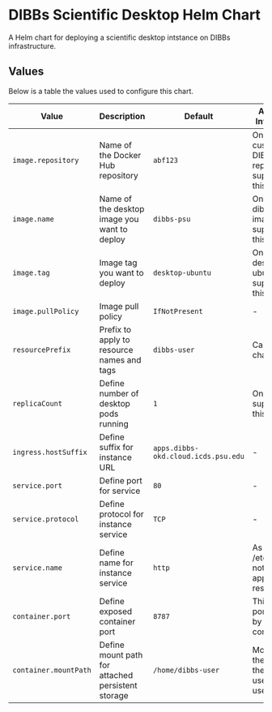 # DIBBs Scientific Desktop Helm Chart
A Helm chart for deploying a scientific desktop intstance on DIBBs infrastructure.

## Values
Below is a table the values used to configure this chart.

| Value | Description | Default | Additional Information |
| ----- | ----------- | ------- | ---------------------- |
| `image.repository` | Name of the Docker Hub repository | `abf123` | Only the custom DIBBs repository is supported at this time |
| `image.name` | Name of the desktop image you want to deploy | `dibbs-psu` | Only the dibbs-psu image is supported at this time |
| `image.tag` | Image tag you want to deploy | `desktop-ubuntu` | Only the desktop-ubuntu tag is supported at this time |
| `image.pullPolicy` | Image pull policy | `IfNotPresent` | - |
| `resourcePrefix` | Prefix to apply to resource names and tags | `dibbs-user` | Cannot be changed |
| `replicaCount` | Define number of desktop pods running | `1` | Only 1 is supported at this time |
| `ingress.hostSuffix` | Define suffix for instance URL | `apps.dibbs-okd.cloud.icds.psu.edu` | - |
| `service.port` | Define port for service | `80` | - |
| `service.protocol` | Define protocol for instance service | `TCP` | - |
| `service.name` | Define name for instance service | `http` | As in /etc/services, not a name to apply to the resources |
| `container.port` | Define exposed container port | `8787` | This is the port exposed by the container |
| `container.mountPath` | Define mount path for attached persistent storage | `/home/dibbs-user` | Mounted in the home by the container user (dibbs-user) |